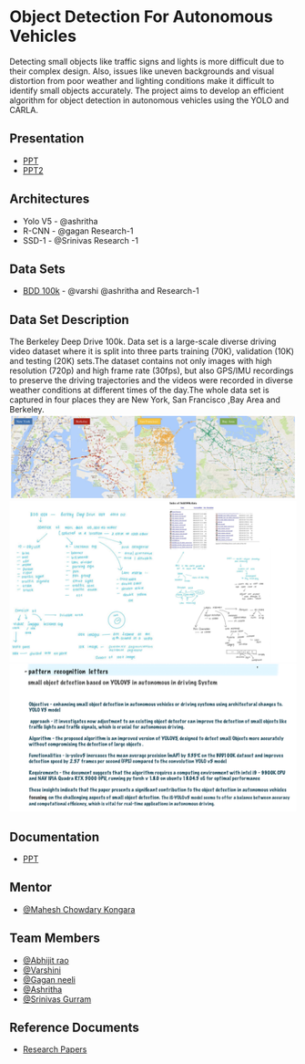 
# Object Detection For Autonomous Vehicles

Detecting small objects like traffic signs and lights is more difficult due to their complex design. Also, issues like uneven backgrounds and visual distortion from poor weather and lighting conditions make it difficult to identify small objects accurately. The project aims to develop an efficient algorithm for object detection in autonomous vehicles using the YOLO and CARLA.

## Presentation 
- [PPT](https://docs.google.com/presentation/d/1Lr0VBpTcvm5rvAFBqD53Gc952fLJjmiugZ4jqEfVi_U/edit?usp=sharing)
- [PPT2](https://github.com/Abhijit7979/Object-Detection-For-Autonomous-Vehicles/blob/main/ppt2.pdf)
## Architectures
- Yolo V5 - @ashritha
- R-CNN - @gagan Research-1
- SSD-1 - @Srinivas Research -1
## Data Sets
- [BDD 100k](http://bdd-data.berkeley.edu/) - @varshi @ashritha and Research-1
## Data Set Description
The Berkeley Deep Drive 100k. Data set is a large-scale diverse driving video dataset where it is split into three parts training (70K), validation (10K) and testing (20K) sets.The dataset contains not only images with high resolution (720p) and high frame rate (30fps), but also GPS/IMU recordings to preserve the driving trajectories and the videos were recorded in diverse weather conditions at different times of the day.The whole data set is captured in four  places they are New York, San Francisco ,Bay Area and Berkeley.
![](References/image-1.png)
![](References/BDD_data_set.001.png)
![](References/yolov5.jpeg)
## Documentation

- [PPT](https://github.com/Abhijit7979/Object-Detection-For-Autonomous-Vehicles/blob/main/Documents/Description%20PPT.pdf)


## Mentor
- [@Mahesh Chowdary Kongara](https://www.mahindrauniversity.edu.in/faculty/mahesh-chowdary-kongara/)
## Team Members

- [@Abhijit rao](https://github.com/Abhijit7979)
- [@Varshini](https://github.com/varshinivaddepalli)
- [@Gagan neeli](https://github.com/gaganneeli)
- [@Ashritha](https://github.com/sriashritha0403)
- [@Srinivas Gurram](https://github.com/srinivasgurram6000)

## Reference Documents
- [Research Papers](https://github.com/Abhijit7979/Object-Detection-For-Autonomous-Vehicles/tree/main/Research%20papers)




